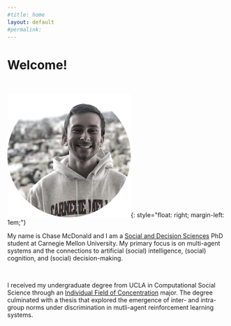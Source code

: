 ```yaml
---
#title: home
layout: default
#permalink:
---
```





# Welcome!
<br/>

![portrait_circle](/images/portrait_circle_bw.png){: style="float: right; margin-left: 1em;"}


My name is Chase McDonald and I am a [Social and Decision Sciences](https://www.cmu.edu/dietrich/sds/) PhD student at Carnegie Mellon University. My primary focus is on multi-agent systems and the connections to artificial (social) intelligence, (social) cognition, and (social) decision-making.

<br/>

I received my undergraduate degree from UCLA in Computational Social Science through an [Individual Field of Concentration](http://www.honors.ucla.edu/other-programs/design-your-own-major/#) major. The degree culminated with a thesis that explored the emergence of inter- and intra-group norms under discrimination in mutli-agent reinforcement learning systems.  <br/>

